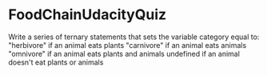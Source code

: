 # FoodChainUdacityQuiz
Write a series of ternary statements that sets the variable category equal to:  "herbivore" if an animal eats plants "carnivore" if an animal eats animals "omnivore" if an animal eats plants and animals undefined if an animal doesn't eat plants or animals

